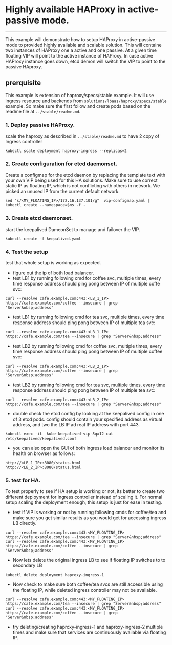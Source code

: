 # Highly available HAProxy in active-passive mode.

***

This example will demonstrate how to setup HAProxy in active-passive mode to provided highly available and scalable solution. This will containe two instances of HAProxy one a active and one passive. At a given time floating VIP will point to the active instance of HAProxy. In case active HAProxy instance goes down, etcd demon will switch the VIP to point to the passive HAproxy.  

## prerquisite
This example is extension of haproxy/specs/stable example. It will use ingress resource and backends from `solutions/lbaas/haproxy/specs/stable` example. So make sure the first follow and create pods based on the readme file at `../stable/readme.md`.


### 1. Deploy passive HAProxy.

  scale the haproxy  as described in `../stable/readme.md` to have 2 copy of Ingress controller
  ```
  kubectl scale deployment haproxy-ingress --replicas=2
  ```

### 2. Create configuration for etcd daemonset.
  Create a configmap for the etcd daemon by replacing the template text with your own VIP being used for this HA solutions. Make sure to use correct static IP as floating IP, which is not conflicting with others in network. We picked an unused IP from the current default network.
  ```
  sed "s/<MY_FLOATING_IP>/172.16.137.101/g"  vip-configmap.yaml | kubectl create --namespace=$ns -f -
  ```

### 3. Create etcd daemonset.
  start the keepalived DameonSet to manage and failover the VIP. 
   ```
   kubectl create -f keepalived.yaml
   ```
   
### 4. Test the setup
test that whole setup is working as expected.
* figure out the ip of both load balancer.
* test LB1 by running following cmd for coffee svc, multiple times, every time response address  should ping pong between IP of multiple coffe svc:
```
curl --resolve cafe.example.com:443:<LB_1_IP> https://cafe.example.com/coffee --insecure | grep "Server&nbsp;address"
```

* test LB1 by running following cmd for tea svc, multiple times, every time response address should ping pong between IP of multiple tea svc:
```
curl --resolve cafe.example.com:443:<LB_1_IP> https://cafe.example.com/tea --insecure | grep "Server&nbsp;address"
```

* test LB2 by running following cmd for coffee svc, multiple times, every time response address  should ping pong between IP of multiple coffee svc:
```
curl --resolve cafe.example.com:443:<LB_2_IP> https://cafe.example.com/coffee --insecure | grep "Server&nbsp;address"
```

* test LB2 by running following cmd for tea svc, multiple times, every time response address  should ping pong between IP of multiple tea svc:
```
curl --resolve cafe.example.com:443:<LB_2_IP> https://cafe.example.com/tea --insecure | grep "Server&nbsp;address"
```

* double check the etcd config by looking at the keepalived config in one of 3 etcd pods. config should contain your specified address as virtual address, and two the LB IP ad real IP address with port 443.
```
kubectl exec -it  kube-keepalived-vip-8qx12 cat /etc/keepalived/keepalived.conf
```

* you can also open the GUI of both ingress load balancer and monitor its health on browser as follows:
```
http://<LB_1_IP>:8080/status.html
http://<LB_2_IP>:8080/status.html
```


### 5. test for HA.

To test properly to see if HA setup is working or not, its better to create two different deployment for ingress controller instead of scaling it. For normal setup scaling the deployment enough, this setup is just for ease in testing. 
* test if VIP is working or not by running following cmds for coffee/tea and make sure you get similar results as you would get for accessing ingress LB directly.
```
curl --resolve cafe.example.com:443:<MY_FLOATING_IP> https://cafe.example.com/tea --insecure | grep "Server&nbsp;address"
curl --resolve cafe.example.com:443:<MY_FLOATING_IP> https://cafe.example.com/coffee --insecure | grep "Server&nbsp;address"
```

*  Now lets delete the original ingress LB to see if floating IP switches to to secondary LB
```
kubectl delete deployment haproxy-ingress-1
```

* Now check to make sure both coffee/tea svcs are still accessible using the floating IP, while deleted ingress controller may not be available.
```
curl --resolve cafe.example.com:443:<MY_FLOATING_IP> https://cafe.example.com/tea --insecure | grep "Server&nbsp;address"
curl --resolve cafe.example.com:443:<MY_FLOATING_IP> https://cafe.example.com/coffee --insecure | grep "Server&nbsp;address"
```

* try deleting/creating haproxy-ingress-1 and haproxy-ingress-2 multiple times and make sure that services are continuously available via floating IP.

